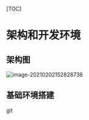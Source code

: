 [TOC]



# 架构和开发环境



## 架构图



![image-20210202152828738](https://xiaoboblog-bucket.oss-cn-hangzhou.aliyuncs.com/blog/image-20210202152828738.png)



## 基础环境搭建

git